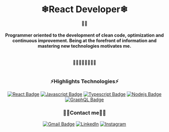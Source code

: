 <h1 align="center">❄React Developer❄</h1>
<div align="center">👨‍💻</div>
<h4 align="center">Programmer oriented to the development of clean code, optimization and continuous improvement.
Being at the forefront of information and mastering new technologies motivates me.</h4>
</br>
<div align="center">🐱‍👓🐱‍💻🐱‍👤🐱‍🚀</div>
</br>
<h3 align="center">⚡Highlights Technologies⚡</h3>

<div align="center">

[![React Badge](https://img.shields.io/badge/-React-61DBFB?style=for-the-badge&labelColor=black&logo=react&logoColor=61DBFB)](https://reactjs.org/)
[![Javascript Badge](https://img.shields.io/badge/-Javascript-F0DB4F?style=for-the-badge&labelColor=black&logo=javascript&logoColor=F0DB4F)](https://www.javascript.com/)
[![Typescript Badge](https://img.shields.io/badge/-Typescript-007acc?style=for-the-badge&labelColor=black&logo=typescript&logoColor=007acc)](https://www.typescriptlang.org/)
[![Nodejs Badge](https://img.shields.io/badge/-Nodejs-3C873A?style=for-the-badge&labelColor=black&logo=node.js&logoColor=3C873A)](https://nodejs.org/en/)
[![GraphQL Badge](https://img.shields.io/badge/-GraphQl-e535ab?style=for-the-badge&labelColor=black&logo=node.js&logoColor=e535ab)](https://graphql.org/)
  
 </div>

<h3 align="center"> 🐱‍🐉Contact me🐱‍🐉 </h3>

<div align="center">

[![Gmail Badge](https://img.shields.io/badge/-Gmail-c14438?style=flat&logo=Gmail&logoColor=white)](mailto:lires.matiash@gmail.com "E-mail me")
[![LinkedIn](https://img.shields.io/badge/LinkedIn-%230077B5.svg?logo=linkedin&logoColor=white)](https://www.linkedin.com/in/matiaslires)
[![Instagram](https://img.shields.io/badge/Instagram-%23E4405F.svg?logo=Instagram&logoColor=white)](https://www.instagram.com/liresmat)
  
</div>
